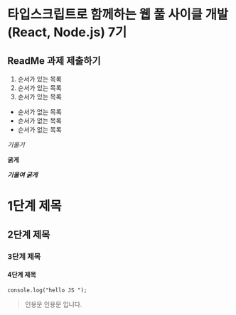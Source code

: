 # 타입스크립트로 함께하는 웹 풀 사이클 개발(React, Node.js) 7기
## ReadMe 과제 제출하기

1. 순서가 있는 목록
2. 순서가 있는 목록
3. 순서가 있는 목록

- 순서가 없는 목록
- 순서가 없는 목록
- 순서가 없는 목록

*기울기*

**굵게**

***기울여 굵게***

# 1단계 제목

## 2단계 제목 

### 3단계 제목 

#### 4단계 제목

```
console.log("hello JS ");
```
> 인용문
> 인용문 입니다.
